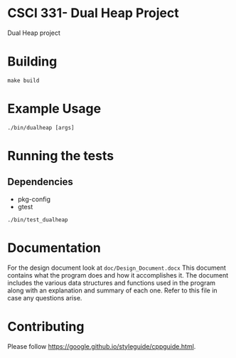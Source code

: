 # CSCI 331- Dual Heap Project

Dual Heap project

# Building

```
make build
```

# Example Usage

```
./bin/dualheap [args]
```

# Running the tests

## Dependencies

- pkg-config
- gtest

```
./bin/test_dualheap
```

# Documentation

For the design document look at `doc/Design_Document.docx`
This document contains what the program does and how it accomplishes it. The document includes the various data structures and functions used in the program along with an explanation and summary of each one. Refer to this file in case any questions arise.

# Contributing

Please follow https://google.github.io/styleguide/cppguide.html.

